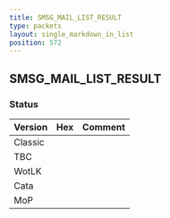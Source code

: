 ```yaml
---
title: SMSG_MAIL_LIST_RESULT
type: packets
layout: single_markdown_in_list
position: 572
---
```


## SMSG_MAIL_LIST_RESULT

### Status

Version | Hex | Comment
---------- | ---------- | ---------- 
Classic |  |  
TBC |  |  
WotLK |  |  
Cata |  |  
MoP |  |  